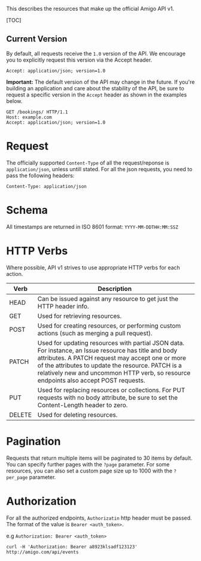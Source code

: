 This describes the resources that make up the official Amigo API v1.

[TOC]

## Current Version

By default, all requests receive the `1.0` version of the API. We encourage you to explicitly request this version via the Accept header.

```
Accept: application/json; version=1.0
```

__Important:__ The default version of the API may change in the future. If you're building an application and care about the stability of the API, be sure to request a specific version in the `Accept` header as shown in the examples below.

```
GET /bookings/ HTTP/1.1
Host: example.com
Accept: application/json; version=1.0
```

# Request

The officially supported `Content-Type` of all the request/reponse is `application/json`, unless untill stated. For all the json requests, you need to pass the following headers:

    Content-Type: application/json

# Schema

All timestamps are returned in ISO 8601 format: `YYYY-MM-DDTHH:MM:SSZ`


# HTTP Verbs

Where possible, API v1 strives to use appropriate HTTP verbs for each action.

Verb    | Description
------- | -------------
HEAD    |  Can be issued against any resource to get just the HTTP header info.
GET     | Used for retrieving resources.
POST    |  Used for creating resources, or performing custom actions (such as merging a pull request).
PATCH   | Used for updating resources with partial JSON data. For instance, an Issue resource has title and body attributes. A PATCH request may accept one or more of the attributes to update the resource. PATCH is a relatively new and uncommon HTTP verb, so resource endpoints also accept POST requests.
PUT     | Used for replacing resources or collections. For PUT requests with no body attribute, be sure to set the Content-Length header to zero.
DELETE  | Used for deleting resources.

# Pagination

Requests that return multiple items will be paginated to 30 items by default. You can specify further pages with the `?page` parameter. For some resources, you can also set a custom page size up to 1000 with the `?per_page` parameter.

# Authorization

For all the authorized endpoints, `Authorizatin` http header must be passed. The format of the value is `Bearer <auth_token>`.

e.g `Authorization: Bearer <auth_token>`

    curl -H 'Authorization: Bearer a8923klsadf123123' http://amigo.com/api/events

